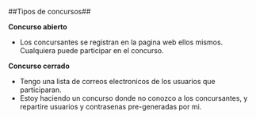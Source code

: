 ##Tipos de concursos##

**Concurso abierto**
+ Los concursantes se registran en la pagina web ellos mismos. Cualquiera puede participar en el concurso.

**Concurso cerrado**
+ Tengo una lista de correos electronicos de los usuarios que participaran.
+ Estoy haciendo un concurso donde no conozco a los concursantes, y repartire usuarios y contrasenas pre-generadas por mi.
